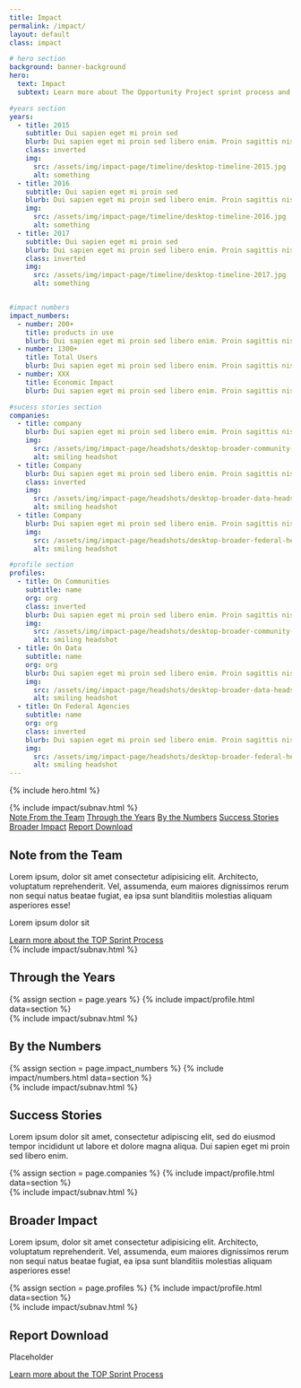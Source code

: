 ```yaml
---
title: Impact
permalink: /impact/
layout: default
class: impact

# hero section
background: banner-background
hero:
  text: Impact
  subtext: Learn more about The Opportunity Project sprint process and participant roles.

#years section
years:
  - title: 2015
    subtitle: Dui sapien eget mi proin sed
    blurb: Dui sapien eget mi proin sed libero enim. Proin sagittis nisl
    class: inverted
    img:
      src: /assets/img/impact-page/timeline/desktop-timeline-2015.jpg
      alt: something
  - title: 2016
    subtitle: Dui sapien eget mi proin sed
    blurb: Dui sapien eget mi proin sed libero enim. Proin sagittis nisl
    img:
      src: /assets/img/impact-page/timeline/desktop-timeline-2016.jpg
      alt: something
  - title: 2017
    subtitle: Dui sapien eget mi proin sed
    blurb: Dui sapien eget mi proin sed libero enim. Proin sagittis nisl
    class: inverted
    img:
      src: /assets/img/impact-page/timeline/desktop-timeline-2017.jpg
      alt: something


#impact numbers
impact_numbers:
  - number: 200+
    title: products in use
    blurb: Dui sapien eget mi proin sed libero enim. Proin sagittis nisl rhoncus.
  - number: 1300+
    title: Total Users
    blurb: Dui sapien eget mi proin sed libero enim. Proin sagittis nisl rhoncus.
  - number: XXX
    title: Economic Impact
    blurb: Dui sapien eget mi proin sed libero enim. Proin sagittis nisl rhoncus.

#sucess stories section
companies:
  - title: company
    blurb: Dui sapien eget mi proin sed libero enim. Proin sagittis nisl
    img:
      src: /assets/img/impact-page/headshots/desktop-broader-community-headshot.jpg
      alt: smiling headshot
  - title: Company
    blurb: Dui sapien eget mi proin sed libero enim. Proin sagittis nisl
    class: inverted
    img:
      src: /assets/img/impact-page/headshots/desktop-broader-data-headshot.jpg
      alt: smiling headshot
  - title: Company
    blurb: Dui sapien eget mi proin sed libero enim. Proin sagittis nisl
    img:
      src: /assets/img/impact-page/headshots/desktop-broader-federal-headshot.jpg
      alt: smiling headshot

#profile section
profiles:
  - title: On Communities
    subtitle: name
    org: org
    class: inverted
    blurb: Dui sapien eget mi proin sed libero enim. Proin sagittis nisl
    img:
      src: /assets/img/impact-page/headshots/desktop-broader-community-headshot.jpg
      alt: smiling headshot
  - title: On Data
    subtitle: name
    org: org
    blurb: Dui sapien eget mi proin sed libero enim. Proin sagittis nisl
    img:
      src: /assets/img/impact-page/headshots/desktop-broader-data-headshot.jpg
      alt: smiling headshot
  - title: On Federal Agencies
    subtitle: name
    org: org
    class: inverted
    blurb: Dui sapien eget mi proin sed libero enim. Proin sagittis nisl
    img:
      src: /assets/img/impact-page/headshots/desktop-broader-federal-headshot.jpg
      alt: smiling headshot
---
```

{% include hero.html %}
<section id="team-intro" class="team-intro grid-background">
  <div class="content-container grid-container">
  {% include impact/subnav.html %}
  <nav id="subnav" class="tablet:display-none">
    <div class="nav-content-container">
      <a href="{{site.baseurl}}/impact#team-intro">Note From the Team</a>
      <a href="{{site.baseurl}}/impact#years">Through the Years</a>
      <a href="{{site.baseurl}}/impact#impact-numbers">By the Numbers</a>
      <a href="{{site.baseurl}}/impact#sucess">Success Stories</a>
      <a href="{{site.baseurl}}/impact#broader-impact">Broader Impact</a>
      <a href="{{site.baseurl}}/impact#report-download">Report Download</a>
    </div>
  </nav>
  <h2>Note from the Team</h2>
  <div class="shadow-box">
    <p>Lorem ipsum, dolor sit amet consectetur adipisicing elit. Architecto, voluptatum reprehenderit. Vel, assumenda, eum maiores dignissimos rerum non sequi natus beatae fugiat, ea ipsa sunt blanditiis molestias aliquam asperiores esse!</p>
    <p>Lorem ipsum dolor sit</p>
  </div>
  <div class="display-flex flex-justify-center margin-top-4">
    <a href="https://opportunity.census.gov/our-process/" target="_blank"
      class="usa-button text-ink margin-top-2 tablet:padding-y-2 padding-x-205 usa-button--outline  .outline-1px.outline-black  tablet:margin-top-4 site-button bg-white text-underline">
      Learn more about the TOP Sprint Process
    </a>
  </div>
  </div>
</section>

<section id="years" class="years">
  <div class="year-counter-container">
  <div class="grid-container content-container">
    {% include impact/subnav.html %}
    <div class="">
      <h2>Through the Years</h2>
    </div>
    </div>
  </div>
  <div class="year-timeline-container">
  <div class="grid-container content-container">
    {% assign section = page.years %}
    {% include impact/profile.html data=section %}
  </div>
  </div>
</section>

<section id="impact-numbers" class="grid-background impact-numbers">
  <div class="content-container grid-container">
    {% include impact/subnav.html %}
    <h2>By the Numbers</h2>
    {% assign section = page.impact_numbers %}
    {% include impact/numbers.html data=section %}
  </div>
</section>

<section id="success" class="success">
  <div class="content-container grid-container">
  {% include impact/subnav.html %}
    <h2>Success Stories</h2>
    <div>
      <p>Lorem ipsum dolor sit amet, consectetur adipiscing elit, sed do eiusmod tempor incididunt ut labore et dolore magna aliqua. Dui sapien eget mi proin sed libero enim.</p>
    </div>
  <div class="profiles-container">
    {% assign section = page.companies %}
    {% include impact/profile.html data=section %}
  </div>
  </div>
</section>

<section id="broader-impact" class="broader-impact grid-background">
  <div class="content-container grid-container">
  {% include impact/subnav.html %}
  <div>
    <h2>Broader Impact</h2>
  </div>
  <div class="shadow-box">
    <p>Lorem ipsum, dolor sit amet consectetur adipisicing elit. Architecto, voluptatum reprehenderit. Vel, assumenda, eum maiores dignissimos rerum non sequi natus beatae fugiat, ea ipsa sunt blanditiis molestias aliquam asperiores esse!</p>
  </div>
  <div class="profiles-container">
    {% assign section = page.profiles %}
    {% include impact/profile.html data=section %}
  </div>
  </div>
</section>

<section id="report-download" class="report-download">
  <div class="content-container grid-container">
  {% include impact/subnav.html %}
  <h2>Report Download</h2>
  <div>
  <p>Placeholder</p>
    <div class="display-flex flex-justify-center margin-top-4">
    <a href="https://opportunity.census.gov/our-process/" target="_blank"
      class="usa-button text-ink margin-top-2 tablet:padding-y-2 padding-x-205 usa-button--outline  .outline-1px.outline-black  tablet:margin-top-4 site-button bg-white text-underline">
      Learn more about the TOP Sprint Process
    </a>
  </div>
  </div>
  </div>
</section>